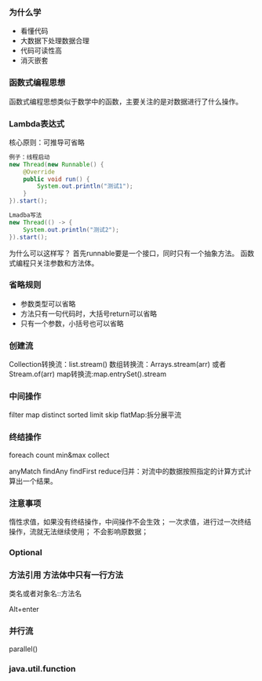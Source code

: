 ### 为什么学

- 看懂代码
- 大数据下处理数据合理
- 代码可读性高
- 消灭嵌套

### 函数式编程思想
函数式编程思想类似于数学中的函数，主要关注的是对数据进行了什么操作。

### Lambda表达式
  核心原则：可推导可省略
  
```java
例子：线程启动
new Thread(new Runnable() {
    @Override
    public void run() {
        System.out.println("测试1");
    }
}).start();

Lmadba写法
new Thread(() -> {
    System.out.println("测试2");
}).start();
```
为什么可以这样写？
首先runnable要是一个接口，同时只有一个抽象方法。
函数式编程只关注参数和方法体。

### 省略规则
- 参数类型可以省略
- 方法只有一句代码时，大括号return可以省略
- 只有一个参数，小括号也可以省略

### 创建流
Collection转换流：list.stream()
数组转换流：Arrays.stream(arr) 或者 Stream.of(arr)
map转换流:map.entrySet().stream

### 中间操作
filter
map
distinct
sorted
limit
skip
flatMap:拆分展平流

### 终结操作
foreach
count
min&max
collect

anyMatch
findAny
findFirst
reduce归并：对流中的数据按照指定的计算方式计算出一个结果。

### 注意事项
惰性求值，如果没有终结操作，中间操作不会生效；
一次求值，进行过一次终结操作，流就无法继续使用；
不会影响原数据；

### Optional


### 方法引用 方法体中只有一行方法
类名或者对象名::方法名

Alt+enter

### 并行流
parallel()

### java.util.function



